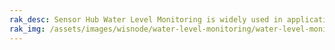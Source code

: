 ```yaml
---
rak_desc: Sensor Hub Water Level Monitoring is widely used in applications for water level monitoring, such as hydrology exploration, water tank level measurements, and sewage.
rak_img: /assets/images/wisnode/water-level-monitoring/water-level-monitoring.png
---
```


<rk-redirect to="/Product-Categories/WisNode/Water-Level-Monitoring/Overview/" />